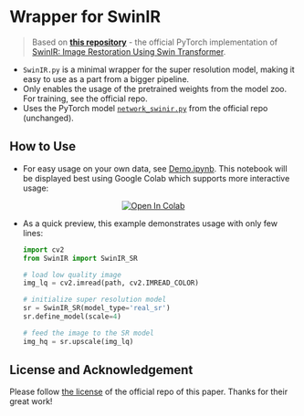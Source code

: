 # Wrapper for SwinIR

> Based on [__this repository__](https://github.com/JingyunLiang/SwinIR) - the official PyTorch implementation of
> [SwinIR: Image Restoration Using Swin Transformer](https://arxiv.org/abs/2108.10257).


* `SwinIR.py` is a minimal wrapper for the super resolution model, making it easy to use as a part from a bigger pipeline.
* Only enables the usage of the pretrained weights from the model zoo. For training, see the official repo.
* Uses the PyTorch model [`network_swinir.py`](https://github.com/JingyunLiang/SwinIR/blob/main/models/network_swinir.py) from the official repo (unchanged).

## How to Use

* For easy usage on your own data, see [Demo.ipynb](https://github.com/Lin-Sinorodin/SwinIR_wrapper/blob/main/Demo.ipynb). This notebook will be displayed best using Google Colab which supports more interactive usage:


<div align="center">
<a href="https://colab.research.google.com/github/Lin-Sinorodin/SwinIR_wrapper/blob/main/Demo.ipynb"><img src="https://colab.research.google.com/assets/colab-badge.svg" alt="Open In Colab"></a>
</div>


* As a quick preview, this example demonstrates usage with only few lines:
  ```python
  import cv2
  from SwinIR import SwinIR_SR

  # load low quality image
  img_lq = cv2.imread(path, cv2.IMREAD_COLOR)

  # initialize super resolution model
  sr = SwinIR_SR(model_type='real_sr')
  sr.define_model(scale=4)

  # feed the image to the SR model
  img_hq = sr.upscale(img_lq)
  ```

## License and Acknowledgement
Please follow [the license](https://github.com/JingyunLiang/SwinIR#license-and-acknowledgement) of the official repo of this paper. Thanks for their great work! 
